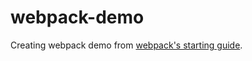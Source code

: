 # webpack-demo
Creating webpack demo from [webpack's starting guide](https://webpack.js.org/guides/getting-started).

